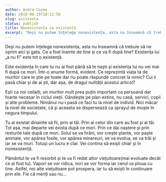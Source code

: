```yaml
---
author: Andra Cozma
date: 2019-06-15T18:12:50
slug: existenta
status: publish
title: Nonexistența ca existență
excerpt: "Deși nu putem înțelege nonexistența, asta nu înseamnă că trebuie să ne oprim aici și gata. Ce a fost înainte  "
---
```

Deși nu putem înțelege nonexistența, asta nu înseamnă că trebuie să ne oprim aici și gata. Ce a fost înainte de tine și ce va fi după tine? Existența lui „a nu fi” este tot o existență.

Este existența în care tu nu ai fost până să te naști și existența lui nu vei mai fi după ce mori. Într-o anume formă, evident. Ce reprezintă viața ta de muritor care le știe pe toate dar nu poate răspunde concret la nimic? Cui ii pasă chiar și de ai ști, dar așa, de dragul nulității acestui articol?

Ești ca noi ceilalți, un muritor mult prea puțin important ca persoană dar foarte necesar în ciclul vieții. Gândește pe plan extins, nu casă, servici, copii și alte probleme. Nimănui nu-i pasă ce faci tu la nivel de individ. Nici măcar la nivel de societate, că și aceasta se dispersează ca sprayul de muște în negura timpului.

Tu ai existat dinainte să fii, prin ai tăi. Prin ai celor din care au fost și ai tăi. Tot așa, mai departe vei exista după ce mori. Prin ce dai naștere și prin resturile tale după ce mori. Solul se va hrăni, vor crește plante, vor paște animale, vor apărea fosile, vor apărea minereuri, se va evolua, se va trăi și iar se va muri. Totuși un lucru e clar. Vei contina să exiști chiar și în nonexistență.

Pământul te va fi resorbit și te va fi redat altor viețuitoare(mai evoluate decât ce ai fost tu). Vapori se vor ridica, nori se vor forma iar cerul va ploua cu tine. Astfel, noi alte viețuitoare pot prospera, iar tu să exiști în continuare prin ele. Fie că meriți sau nu…
    